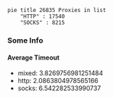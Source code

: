
```mermaid
pie title 26835 Proxies in list
    "HTTP" : 17540
    "SOCKS" : 8215
```

### Some Info
#### Average Timeout

- mixed: 3.8269756981251484
- http: 2.0863804978565166
- socks: 6.542282533990737